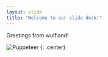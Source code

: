 ```yaml
---
layout: slide
title: "Welcome to our slide deck!"
---
```


Greetings from wulfland!

![Puppeteer](https://octodex.github.com/images/puppeteer.png)
{: .center}

